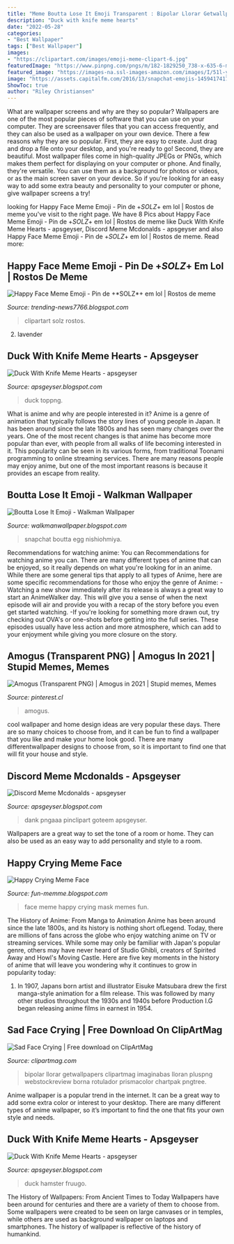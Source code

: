 ```yaml
---
title: "Meme Boutta Lose It Emoji Transparent : Bipolar Llorar Getwallpapers Clipartmag Imaginabas Lloran Pluspng Webstockreview Borna Rotulador Prismacolor Chartpak Pngtree"
description: "Duck with knife meme hearts"
date: "2022-05-28"
categories:
- "Best Wallpaper"
tags: ["Best Wallpaper"]
images:
- "https://clipartart.com/images/emoji-meme-clipart-6.jpg"
featuredImage: "https://www.pinpng.com/pngs/m/182-1829250_738-x-635-6-meme-discord-png-transparent.png"
featured_image: "https://images-na.ssl-images-amazon.com/images/I/51l-yjVtbvL._AC_SL1000_.jpg"
image: "https://assets.capitalfm.com/2016/13/snapchat-emojis-1459417417-herowidev4-0.png"
ShowToc: true
author: "Riley Christiansen"
---
```



What are wallpaper screens and why are they so popular?
Wallpapers are one of the most popular pieces of software that you can use on your computer. They are screensaver files that you can access frequently, and they can also be used as a wallpaper on your own device. There a few reasons why they are so popular. First, they are easy to create. Just drag and drop a file onto your desktop, and you're ready to go! Second, they are beautiful. Most wallpaper files come in high-quality JPEGs or PNGs, which makes them perfect for displaying on your computer or phone. And finally, they're versatile. You can use them as a background for photos or videos, or as the main screen saver on your device. So if you're looking for an easy way to add some extra beauty and personality to your computer or phone, give wallpaper screens a try!

	

		
looking for Happy Face Meme Emoji - Pin de +*SOLZ*+ em lol | Rostos de meme you've visit to the right page. We have 8 Pics about Happy Face Meme Emoji - Pin de +*SOLZ*+ em lol | Rostos de meme like Duck With Knife Meme Hearts - apsgeyser, Discord Meme Mcdonalds - apsgeyser and also Happy Face Meme Emoji - Pin de +*SOLZ*+ em lol | Rostos de meme. Read more:
		
    
## Happy Face Meme Emoji - Pin De +*SOLZ*+ Em Lol | Rostos De Meme

<img loading=lazy src="https://clipartart.com/images/emoji-meme-clipart-6.jpg" onerror="this.onerror=null;this.src='https://tse1.mm.bing.net/th?id=OIP.XDxc1BVazP-HKPbXWicYpwHaEE&amp;pid=15.1';" alt="Happy Face Meme Emoji - Pin de +*SOLZ*+ em lol | Rostos de meme">

_Source: trending-news7766.blogspot.com_

>clipartart solz rostos. 

	

2. lavender 

    
## Duck With Knife Meme Hearts - Apsgeyser

<img loading=lazy src="https://toppng.com/uploads/preview/duck-emoji-11550724552zuullthd1d.png" onerror="this.onerror=null;this.src='https://tse3.mm.bing.net/th?id=OIP.4LkfaL1iIAuFbNx2YSKwCwHaHk&amp;pid=15.1';" alt="Duck With Knife Meme Hearts - apsgeyser">

_Source: apsgeyser.blogspot.com_

>duck toppng. 

	

What is anime and why are people interested in it?
Anime is a genre of animation that typically follows the story lines of young people in Japan. It has been around since the late 1800s and has seen many changes over the years. One of the most recent changes is that anime has become more popular than ever, with people from all walks of life becoming interested in it. This popularity can be seen in its various forms, from traditional Toonami programming to online streaming services. There are many reasons people may enjoy anime, but one of the most important reasons is because it provides an escape from reality.

    
## Boutta Lose It Emoji - Walkman Wallpaper

<img loading=lazy src="https://assets.capitalfm.com/2016/13/snapchat-emojis-1459417417-herowidev4-0.png" onerror="this.onerror=null;this.src='https://tse4.mm.bing.net/th?id=OIP.YlRErptea7sLHEOpkZrGawHaDk&amp;pid=15.1';" alt="Boutta Lose It Emoji - Walkman Wallpaper">

_Source: walkmanwallpaper.blogspot.com_

>snapchat boutta egg nishiohmiya. 

	

Recommendations for watching anime: You can
Recommendations for watching anime you can. There are many different types of anime that can be enjoyed, so it really depends on what you're looking for in an anime. While there are some general tips that apply to all types of Anime, here are some specific recommendations for those who enjoy the genre of Anime: 
-Watching a new show immediately after its release is always a great way to start an AnimeWalker day. This will give you a sense of when the next episode will air and provide you with a recap of the story before you even get started watching. 
-If you're looking for something more drawn out, try checking out OVA's or one-shots before getting into the full series. These episodes usually have less action and more atmosphere, which can add to your enjoyment while giving you more closure on the story.

    
## Amogus (Transparent PNG) | Amogus In 2021 | Stupid Memes, Memes

<img loading=lazy src="https://i.pinimg.com/236x/c4/9f/ab/c49fab83a6be65119c5752d4a933e1ed.jpg?nii=t" onerror="this.onerror=null;this.src='https://tse2.mm.bing.net/th?id=OIP.GCChhXPEu2cyr9UaR8WXBwAAAA&amp;pid=15.1';" alt="Amogus (Transparent PNG) | Amogus in 2021 | Stupid memes, Memes">

_Source: pinterest.cl_

>amogus. 

	

cool wallpaper and home design ideas are very popular these days. There are so many choices to choose from, and it can be fun to find a wallpaper that you like and make your home look good. There are many differentwallpaper designs to choose from, so it is important to find one that will fit your house and style.

    
## Discord Meme Mcdonalds - Apsgeyser

<img loading=lazy src="https://www.pinpng.com/pngs/m/182-1829250_738-x-635-6-meme-discord-png-transparent.png" onerror="this.onerror=null;this.src='https://tse3.mm.bing.net/th?id=OIP.VxWQR4nVurHSKeuouVRFOgHaF3&amp;pid=15.1';" alt="Discord Meme Mcdonalds - apsgeyser">

_Source: apsgeyser.blogspot.com_

>dank pngaaa pinclipart goteem apsgeyser. 

	

Wallpapers are a great way to set the tone of a room or home. They can also be used as an easy way to add personality and style to a room.

    
## Happy Crying Meme Face

<img loading=lazy src="https://pics.onsizzle.com/whenallyuuduis-work12hourshitsand-mak-memesforsocialinteractions-pretending-to-be-happy-hiding-crying-50428855.png" onerror="this.onerror=null;this.src='https://tse4.mm.bing.net/th?id=OIP.nt1OSdQkGM7V0q6OfGAlRAHaJq&amp;pid=15.1';" alt="Happy Crying Meme Face">

_Source: fun-memme.blogspot.com_

>face meme happy crying mask memes fun. 

	

The History of Anime: From Manga to Animation
Anime has been around since the late 1800s, and its history is nothing short ofLegend. Today, there are millions of fans across the globe who enjoy watching anime on TV or streaming services. While some may only be familiar with Japan's popular genre, others may have never heard of Studio Ghibli, creators of Spirited Away and Howl's Moving Castle. Here are five key moments in the history of anime that will leave you wondering why it continues to grow in popularity today:
1) In 1907, Japans born artist and illustrator Eisuke Matsubara drew the first manga-style animation for a film release. This was followed by many other studios throughout the 1930s and 1940s before Production I.G began releasing anime films in earnest in 1954.

    
## Sad Face Crying | Free Download On ClipArtMag

<img loading=lazy src="http://clipartmag.com/images/sad-face-crying-33.png" onerror="this.onerror=null;this.src='https://tse3.mm.bing.net/th?id=OIP.G5M3M6h-hQ_1aBuLX6XoOwHaHa&amp;pid=15.1';" alt="Sad Face Crying | Free download on ClipArtMag">

_Source: clipartmag.com_

>bipolar llorar getwallpapers clipartmag imaginabas lloran pluspng webstockreview borna rotulador prismacolor chartpak pngtree. 

	

Anime wallpaper is a popular trend in the internet. It can be a great way to add some extra color or interest to your desktop. There are many different types of anime wallpaper, so it’s important to find the one that fits your own style and needs.

    
## Duck With Knife Meme Hearts - Apsgeyser

<img loading=lazy src="https://images-na.ssl-images-amazon.com/images/I/51l-yjVtbvL._AC_SL1000_.jpg" onerror="this.onerror=null;this.src='https://tse4.mm.bing.net/th?id=OIP.ITnOdLyMdxAa2XcshvMIRAHaHs&amp;pid=15.1';" alt="Duck With Knife Meme Hearts - apsgeyser">

_Source: apsgeyser.blogspot.com_

>duck hamster fruugo. 

	

The History of Wallpapers: From Ancient Times to Today
Wallpapers have been around for centuries and there are a variety of them to choose from. Some wallpapers were created to be seen on large canvases or in temples, while others are used as background wallpaper on laptops and smartphones. The history of wallpaper is reflective of the history of humankind.

